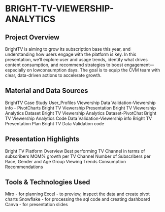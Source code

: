 # BRIGHT-TV-VIEWERSHIP-ANALYTICS

## Project Overview

BrightTV is aiming to grow its subscription base this year, and understanding how users engage with the platform is key. In this presentation, we’ll explore user and usage trends, identify what drives content consumption, and recommend strategies to boost engagement—especially on lowconsumption days. The goal is to equip the CVM team with clear, data-driven actions to accelerate growth.

## Material and Data Sources

BrightTV Case Study 
User_Profiles
Viewership
Data Validation-Viewership info - PivotCharts
Bright TV Viewership Presentation
Bright TV Viewership Analytics Dataset
Bright TV Viewership Analytics Dataset-PivotChat
Bright TV Viewership Analytics Code
Data Validation-Viewership info
Bright TV Presentation Plan
Bright TV Data Validation code

## Presentation Highlights

Bright TV Platform Overview 
Best performing TV Channel in terms of subscribers 
MOM% growth per TV Channel 
Number of Subscribers per Race, Gender and Age Group 
Viewing Trends 
Consumption 
Recommendations

## Tools & Technologies Used

Miro - for planning
Excel - to preview, inspect the data and create pivot charts
Snowflake - for processing the sql code and creating dashboard
Canva - for presentation slides

